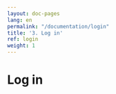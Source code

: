 ```yaml
---
layout: doc-pages
lang: en
permalink: "/documentation/login"
title: '3. Log in'
ref: login
weight: 1
---
```


# Log in
